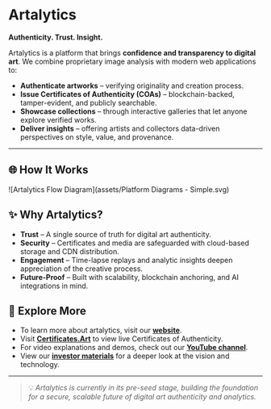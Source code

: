 # Artalytics

**Authenticity. Trust. Insight.**

Artalytics is a platform that brings **confidence and transparency to digital art**.
We combine proprietary image analysis with modern web applications to:

* **Authenticate artworks** – verifying originality and creation process.
* **Issue Certificates of Authenticity (COAs)** – blockchain-backed, tamper-evident, and publicly searchable.
* **Showcase collections** – through interactive galleries that let anyone explore verified works.
* **Deliver insights** – offering artists and collectors data-driven perspectives on style, value, and provenance.

---

## 🌐 How It Works

![Artalytics Flow Diagram](assets/Platform Diagrams - Simple.svg)


## ✨ Why Artalytics?

* **Trust** – A single source of truth for digital art authenticity.
* **Security** – Certificates and media are safeguarded with cloud-based storage and CDN distribution.
* **Engagement** – Time-lapse replays and analytic insights deepen appreciation of the creative process.
* **Future-Proof** – Built with scalability, blockchain anchoring, and AI integrations in mind.


## 📍 Explore More

* To learn more about artalytics, visit our [**website**](https://artalytics.app).
* Visit [**Certificates.Art**](https://certificates.art) to view live Certificates of Authenticity.
* For video explanations and demos, check out our [**YouTube channel**](https://www.youtube.com/@artalytics).
* View our [**investor materials**](https://investors.artalytics.app) for a deeper look at the vision and technology.

---

>💡 *Artalytics is currently in its pre-seed stage, building the foundation for a secure, scalable future of digital art authenticity and analytics.*



